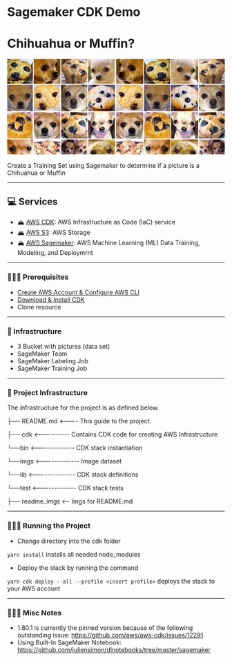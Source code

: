 # Sagemaker CDK Demo

# Chihuahua or Muffin?

![Image of Dogs and Muffins](readme_imgs/dogmuffin.jpeg)

Create a Training Set using Sagemaker to determine if a picture is a Chihuahua or Muffin

---
## 💻 Services

- 🏔 [AWS CDK](https://aws.amazon.com/cdk/): AWS Infrastructure as Code (IaC) service
- 🏔 [AWS S3](https://aws.amazon.com/s3/): AWS Storage
- 🏔 [AWS Sagemaker](https://aws.amazon.com/sagemaker/): AWS Machine Learning (ML) Data Training, Modeling, and Deploymrnt

---
### 👩🏻‍🏫 Prerequisites

- [Create AWS Account & Configure AWS CLI](https://docs.aws.amazon.com/cli/latest/userguide/cli-chap-configure.html)
- [Download & Install CDK](https://docs.aws.amazon.com/cdk/latest/guide/getting_started.html)
- Clone resource

---
### 🏯 Infrastructure

- 3 Bucket with pictures (data set)
- SageMaker Team 
- SageMaker Labeling Job
- SageMaker Training Job

---
### 🏰 Project Infrastructure

The infrastructure for the project is as defined below.

├── README.md <---- This guide to the project.

├── cdk <---------- Contains CDK code for creating AWS Infrastructure

└──bin  <------------- CDK stack instantiation

└──imgs <------------- Image dataset 

└──lib <-------------- CDK stack definitions

└──test <------------- CDK stack tests

├── readme_imgs <-- Imgs for README.md

---
### 👩🏻‍💻 Running the Project

- Change directory into the cdk folder

`yarn install` installs all needed node_modules

- Deploy the stack by running the command

`yarn cdk deploy --all --profile <insert profile>` deploys the stack to your AWS account

---

### 👩🏻‍💻 Misc Notes

- 1.80.1 is currently the pinned version because of the following outstanding issue: https://github.com/aws/aws-cdk/issues/12291
- Using Built-In SageMaker Notebook: https://github.com/juliensimon/dlnotebooks/tree/master/sagemaker
